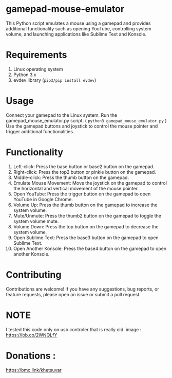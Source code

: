 # gamepad-mouse-emulator
This Python script emulates a mouse using a gamepad and provides additional functionality such as opening YouTube, controlling system volume, and launching applications like Sublime Text and Konsole.
# Requirements
1. Linux operating system
2. Python 3.x
3. evdev library (```pip3/pip install evdev```)
# Usage
Connect your gamepad to the Linux system.
Run the gamepad_mouse_emulator.py script. ( ``` python3 gamepad_mouse_emulator.py ``` )
Use the gamepad buttons and joystick to control the mouse pointer and trigger additional functionalities.
# Functionality
1. Left-click: Press the base button or base2 button on the gamepad.
2. Right-click: Press the top2 button or pinkie button on the gamepad.
3. Middle-click: Press the thumb button on the gamepad.
4. Emulate Mouse Movement: Move the joystick on the gamepad to control the horizontal and vertical movement of the mouse pointer.
5. Open YouTube: Press the trigger button on the gamepad to open YouTube in Google Chrome.
6. Volume Up: Press the thumb button on the gamepad to increase the system volume.
7. Mute/Unmute: Press the thumb2 button on the gamepad to toggle the system volume mute.
8. Volume Down: Press the top button on the gamepad to decrease the system volume.
9. Open Sublime Text: Press the base3 button on the gamepad to open Sublime Text.
10. Open Another Konsole: Press the base4 button on the gamepad to open another Konsole.

# Contributing
Contributions are welcome! If you have any suggestions, bug reports, or feature requests, please open an issue or submit a pull request.
# NOTE
I tested this code only on usb controler that is really old. image : 
https://ibb.co/2WNQLfY

# Donations :
https://bmc.link/khetsuvar
